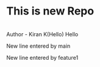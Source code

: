 # This is new Repo 
<br> 
Author - Kiran K(Hello)
Hello
<p>New line entered by main<p>
<p>New line entered by feature1<p>

